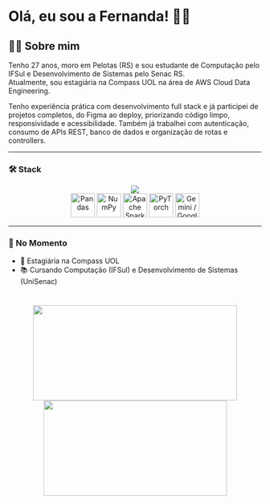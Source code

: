 # Olá, eu sou a Fernanda! 🖖🏻

## 👩‍💻 Sobre mim

Tenho 27 anos, moro em Pelotas (RS) e sou estudante de Computação pelo IFSul e Desenvolvimento de Sistemas pelo Senac RS.  
Atualmente, sou estagiária na Compass UOL na área de AWS Cloud Data Engineering.

Tenho experiência prática com desenvolvimento full stack e já participei de projetos completos, do Figma ao deploy, priorizando código limpo, responsividade e acessibilidade. Também já trabalhei com autenticação, consumo de APIs REST, banco de dados e organização de rotas e controllers.

---

### 🛠 Stack

<p align="center">
  <img src="https://skillicons.dev/icons?i=ts,js,python,java,bash,react,nextjs,vite,tailwind,styledcomponents,figma,nodejs,express,nestjs,prisma,mysql,postgres,mongodb,aws,docker,ubuntu,git,github" /><br/>
  <img height="48px" src="https://cdn.jsdelivr.net/gh/devicons/devicon/icons/pandas/pandas-original.svg" title="Pandas" /> 
  <img height="48px" src="https://cdn.jsdelivr.net/gh/devicons/devicon/icons/numpy/numpy-original.svg" title="NumPy" /> 
  <img height="48px" src="https://cdn.jsdelivr.net/gh/devicons/devicon/icons/apache/apache-original.svg" title="Apache Spark" /> 
  <img height="48px" src="https://cdn.jsdelivr.net/gh/devicons/devicon/icons/pytorch/pytorch-original.svg" title="PyTorch" /> 
  <img height="48px" src="https://cdn.jsdelivr.net/gh/devicons/devicon/icons/googlecloud/googlecloud-original.svg" title="Gemini / Google Cloud" />
</p>

  
</p>

---

### 📌 No Momento

- 🏢 Estagiária na Compass UOL  
- 📚 Cursando Computação (IFSul) e Desenvolvimento de Sistemas (UniSenac)  

#
<div align="center">
<img width="406px" height="190px" src="https://github-readme-stats.vercel.app/api?username=fernanda-avila&show_icons=true&theme=dark">
<img width="365px" height="190px" src="https://github-readme-stats.vercel.app/api/top-langs/?username=fernanda-avila&hide_progress=true&theme=dark">
</div>
